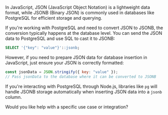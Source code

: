 In JavaScript, JSON (JavaScript Object Notation) is a lightweight data format, while JSONB (Binary JSON) is commonly used in databases like PostgreSQL for efficient storage and querying.

If you're working with PostgreSQL and need to convert JSON to JSONB, the conversion typically happens at the database level. You can send the JSON data to PostgreSQL and use SQL to cast it to JSONB:

```sql
SELECT '{"key": "value"}'::jsonb;
```

However, if you need to prepare JSON data for database insertion in JavaScript, just ensure your JSON is correctly formatted:

```javascript
const jsonData = JSON.stringify({ key: "value" });
// Pass jsonData to the database where it can be converted to JSONB
```

If you're interacting with PostgreSQL through Node.js, libraries like `pg` will handle JSONB storage automatically when inserting JSON data into a `jsonb` column.

Would you like help with a specific use case or integration?